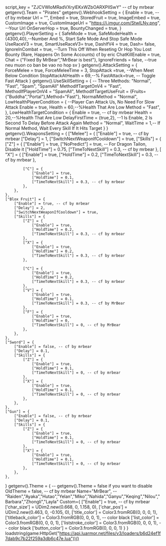 script_key = "ZJCVWloMRadVXrylEKxWZbOARXPllSwY" -- cf by mrbear
getgenv().Team = "Pirates"
getgenv().WebhookSetting = {
    Enable = true, -- cf by mrbear
    Url = "",
    Embed = true,
    StoredFruit = true,
    ImageEmbed = true,
    CustomImage = true,
    CustomImageUrl = "https://i.imgur.com/StwILNy.png", --Your Url
    OnServerHop = true,
    BountyChanged = true,
}
getgenv().PlayerSetting = {
    SafeMode = true,
    SafeModeHealth = {4300,40},--Number And %, Start Safe Mode And Stop Safe Mode
    UseRaceV3 = true,
    SmartUseRaceV3= true,
    DashIfV4 = true,
    Dash= false,
    IgnoreInCombat = true, --Turn This Off When Reseting Or Hop You Lost Bounty (Rare, Happens On Some Accounts) cf by eric
    ChatKillEnable = true,
    Chat = {"Fixed By MrBear","MrBear is best"},
    IgnoreFriends = false, --true neu muon co ban be vao no hop sv
}
getgenv().AttackSetting = {
    ForceMelee = true,
    ForceMeleeTime = 3,
    StopAttack =true, --When Meet Below Condition
    StopAttackAtHealth = 69,--%
    FastAttack=true, -- Toggle Fast Attack
}
getgenv().UseSkillSetting = {
    -- Three Methods: "Normal", "Fast", "Spam", "SpamAll"
    MethodIfTargetOnV4 = "Fast",
    MethodIfPlayerOnV4 = "SpamAll",
    MethodIfTargetUseFruit = {Fruits={"Buddha","Portal"},Method="Fast"},
    NormalMethod = "Normal",
    LowHealthPlayerCondition = { --Player Can Attack Us, No Need For Slow Attack
        Enable = true,
        Health = 60,--%Health That Are Low
        Method = "Fast",
    },
    LowHealthTargetCondition = {
        Enable = true, -- cf by mrbear
        Health = 20,--%Health That Are Low
        DelayFirstTime = {true,2}, --1 Is Enable, 2 Is Second To Delay Before Attack Again
        Method = "Normal",
        WaitTime = 1,-- If Normal Method, Wait Every Skill If It Hits Target
    }
}
getgenv().WeaponsSetting = {
    ["Melee"] = {
        ["Enable"] = true, -- cf by mrbear
        ["Delay"] = 1, 
        ["SwitchNextWeaponIfCooldown"] = true,
        ["Skills"] = {
            ["Z"] = {
                ["Enable"] = true,
                ["NoPredict"] = true, -- For Dragon Tailon, Disable it 
                ["HoldTime"] = 0.75,
                ["TimeToNextSkill"] = 0.3, -- cf by mrbear
            },
        [ "X"] = {
                ["Enable"] = true,
                ["HoldTime"] = 0.2,
                ["TimeToNextSkill"] = 0.3, -- cf by mrbear
            },

            ["C"] = {
                ["Enable"] = true,
                ["HoldTime"] = 0.1,
                ["TimeToNextSkill"] = 0.3, -- cf by mrbear
            },
        },
    },
    ["Blox Fruit"] = {
        ["Enable"] = true, -- cf by mrbear
        ["Delay"] = 2,
        ["SwitchNextWeaponIfCooldown"] = true,
        ["Skills"] = {
            ["Z"] = {
                ["Enable"] = true,
                ["HoldTime"] = 0.2,
                ["TimeToNextSkill"] = 0.3, -- cf by mrbear
            },
            ["X"] = {
                ["Enable"] = true,
                ["HoldTime"] = 0.2,
                ["TimeToNextSkill"] = 0.3, -- cf by mrbear
            },

            ["C"] = {
                ["Enable"] = true,
                ["HoldTime"] = 0.2,
                ["TimeToNextSkill"] = 0.3, -- cf by mrbear
            },
            ["V"] = {
                ["Enable"] = true,
                ["HoldTime"] = 0.1,
                ["TimeToNextSkill"] = 0.3, -- cf by MrBear
            },
            ["F"] = {
                ["Enable"] = true,
                ["HoldTime"] = 0,
                ["TimeToNextSkill"] = 0, -- cf by MrBear
            },
        },
    },
    ["Sword"] = {
        ["Enable"] = false, -- cf by mrbear
        ["Delay"] = 0.1,
        ["Skills"] = {
            ["Z"] = {
                ["Enable"] = true,
                ["HoldTime"] = 0.1,
                ["TimeToNextSkill"] = 0, -- cf by mrbear
            },
            ["X"] = {
                ["Enable"] = true,
                ["HoldTime"] = 0.1,
                ["TimeToNextSkill"] = 0, -- cf by mrbear
            },
        },
    },
    ["Gun"] = {
        ["Enable"] = false, -- cf by mrbear
        ["Delay"] = 0.1,
        ["Skills"] = {
            ["Z"] = {
                ["Enable"] = true,
                ["HoldTime"] = 0.1,
                ["TimeToNextSkill"] = 0, -- cf by mrbear
            },
            ["X"] = {
                ["Enable"] = true,
                ["HoldTime"] = 0.1,
                ["TimeToNextSkill"] = 0, -- cf by mrbear
            },
        },
    },
}
getgenv().Theme = { -- getgenv().Theme = false if you want to disable
    OldTheme = false, -- cf by mrbear
    Name="MrBear", --"Raiden","Ayaka","Hutao","Yelan","Miko","Nahida","Ganyu","Keqing","Nilou","Barbara","Zhongli","Layla"
    Custom={
            ["Enable"] = true, -- cf by mrbear
            ['char_size'] = UDim2.new(0.668, 0, 1.158, 0),
            ['char_pos'] = UDim2.new(0.463, 0, -0.105, 0),
            ['title_color'] = Color3.fromRGB(0, 0, 0, 1),
            ['titleback_color'] = Color3.fromRGB(0, 0, 0, 1), -- color black
            ['list_color'] = Color3.fromRGB(0, 0, 0, 1),
            ['liststroke_color'] = Color3.fromRGB(0, 0, 0, 1), -- color black
            ['button_color'] = Color3.fromRGB(0, 0, 0, 1)
       }
}
loadstring(game:HttpGet("https://api.luarmor.net/files/v3/loaders/b6d24ef1f7dab9c7b22f259a3db6c47e.lua"))()
